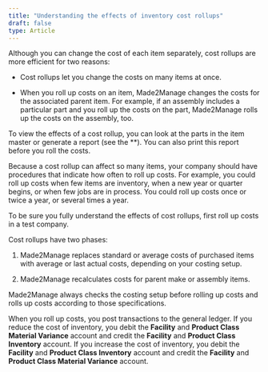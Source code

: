 ```yaml
---
title: "Understanding the effects of inventory cost rollups"
draft: false
type: Article
---
```


Although you can change the cost of each item separately, cost rollups are more efficient for two reasons:

- Cost rollups let you change the costs on many items at once.

- When you roll up costs on an item, Made2Manage changes the costs for the associated parent item. For example, if an assembly includes a particular part and you roll up the costs on the part, Made2Manage rolls up the costs on the assembly, too.

To view the effects of a cost rollup, you can look at the parts in the item master or generate a report (see the **). You can also print this report before you roll the costs.

Because a cost rollup can affect so many items, your company should have procedures that indicate how often to roll up costs. For example, you could roll up costs when few items are inventory, when a new year or quarter begins, or when few jobs are in process. You could roll up costs once or twice a year, or several times a year.

To be sure you fully understand the effects of cost rollups, first roll up costs in a test company.

Cost rollups have two phases:

1. Made2Manage replaces standard or average costs of purchased items with average or last actual costs, depending on your costing setup.

2. Made2Manage recalculates costs for parent make or assembly items.

Made2Manage always checks the costing setup before rolling up costs and rolls up costs according to those specifications.

When you roll up costs, you post transactions to the general ledger. If you reduce the cost of inventory, you debit the **Facility** and **Product Class Material Variance** account and credit the **Facility** and **Product Class Inventory** account. If you increase the cost of inventory, you debit the **Facility** and **Product Class Inventory** account and credit the **Facility** and **Product Class Material Variance** account.


​